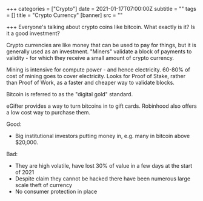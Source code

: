 +++
categories = ["Crypto"]
date = 2021-01-17T07:00:00Z
subtitle = ""
tags = []
title = "Crypto Currency"
[banner]
src = ""

+++
Everyone's talking about crypto coins like bitcoin. What exactly is it? Is it a good investment?

Crypto currencies are like money that can be used to pay for things, but it is generally used as an investment. "Miners" validate a block of payments to validity - for which they receive a small amount of crypto currency.

Mining is intensive for compute power - and hence electricity. 60-80% of cost of mining goes to cover electricity. Looks for Proof of Stake, rather than Proof of Work, as a faster and cheaper way to validate blocks.

Bitcoin is referred to as the "digital gold" standard.

eGifter provides a way to turn bitcoins in to gift cards. Robinhood also offers a low cost way to purchase them.

Good:

* Big institutional investors putting money in, e.g. many in bitcoin above $20,000.

Bad:

* They are high volatile, have lost 30% of value in a few days at the start of 2021
* Despite claim they cannot be hacked there have been numerous large scale theft of currency
* No consumer protection in place